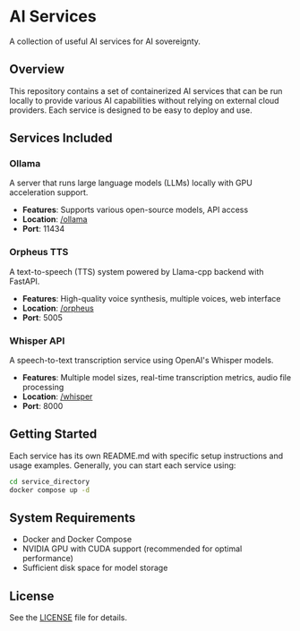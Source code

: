 # AI Services

A collection of useful AI services for AI sovereignty.

## Overview

This repository contains a set of containerized AI services that can be run locally to provide various AI capabilities without relying on external cloud providers. Each service is designed to be easy to deploy and use.

## Services Included

### Ollama

A server that runs large language models (LLMs) locally with GPU acceleration support.

- **Features**: Supports various open-source models, API access
- **Location**: [/ollama](./ollama)
- **Port**: 11434

### Orpheus TTS

A text-to-speech (TTS) system powered by Llama-cpp backend with FastAPI.

- **Features**: High-quality voice synthesis, multiple voices, web interface
- **Location**: [/orpheus](./orpheus)
- **Port**: 5005

### Whisper API

A speech-to-text transcription service using OpenAI's Whisper models.

- **Features**: Multiple model sizes, real-time transcription metrics, audio file processing
- **Location**: [/whisper](./whisper)
- **Port**: 8000

## Getting Started

Each service has its own README.md with specific setup instructions and usage examples. Generally, you can start each service using:

```bash
cd service_directory
docker compose up -d
```

## System Requirements

- Docker and Docker Compose
- NVIDIA GPU with CUDA support (recommended for optimal performance)
- Sufficient disk space for model storage

## License

See the [LICENSE](./LICENSE) file for details.
